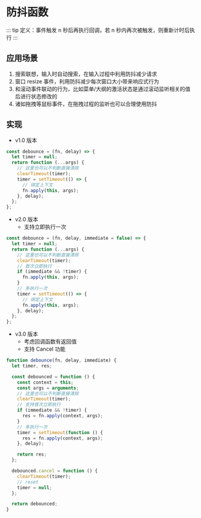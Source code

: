 # 防抖函数

::: tip
定义：事件触发 n 秒后再执行回调，若 n 秒内再次被触发，则重新计时后执行
:::

## 应用场景

1. 搜索联想，输入时自动搜索，在输入过程中利用防抖减少请求
2. 窗口 resize 事件，利用防抖减少每次窗口大小带来响应式行为
3. 和滚动事件联动的行为，比如菜单/大纲的激活状态是通过滚动监听相关的值后进行状态修改的
4. 诸如拖拽等鼠标事件，在拖拽过程的监听也可以合理使用防抖

## 实现

- v1.0 版本

```js
const debounce = (fn, delay) => {
  let timer = null;
  return function (...args) {
    // 这里也可以不判断直接清除
    clearTimeout(timer);
    timer = setTimeout(() => {
      // 绑定上下文
      fn.apply(this, args);
    }, delay);
  };
};
```

- v2.0 版本
  - 支持立即执行一次

```js
const debounce = (fn, delay, immediate = false) => {
  let timer = null;
  return function (...args) {
    // 这里也可以不判断直接清除
    clearTimeout(timer);
    // 首次立即执行
    if (immediate && !timer) {
      fn.apply(this, args);
    }
    // 多执行一次
    timer = setTimeout(() => {
      // 绑定上下文
      fn.apply(this, args);
    }, delay);
  };
};
```

- v3.0 版本
  - 考虑回调函数有返回值
  - 支持 Cancel 功能

```js
function debounce(fn, delay, immediate) {
  let timer, res;

  const debounced = function () {
    const context = this;
    const args = arguments;
    // 这里也可以不判断直接清除
    clearTimeout(timer);
    // 支持首次立即执行
    if (immediate && !timer) {
      res = fn.apply(context, args);
    }
    // 多执行一次
    timer = setTimeout(function () {
      res = fn.apply(context, args);
    }, delay);

    return res;
  };

  debounced.cancel = function () {
    clearTimeout(timer);
    // reset
    timer = null;
  };

  return debounced;
}
```

